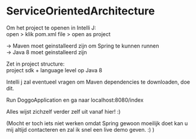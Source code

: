 # ServiceOrientedArchitecture

Om het project te openen in Intelli J:  
open > klik pom.xml file > open as project

-> Maven moet geinstalleerd zijn om Spring te kunnen runnen  
-> Java 8 moet geinstalleerd zijn 

Zet in project structure:  
project sdk + language level op Java 8

Intelli j zal eventueel vragen om Maven dependencies te downloaden, doe dit. 

Run DoggoApplication en ga naar localhost:8080/index

Alles wijst zichzelf verder zelf uit vanaf hier! :) 

(Mocht er toch iets niet werken omdat Spring gewoon moeilijk doet 
kan u mij altijd contacteren en zal ik snel een live demo geven. :) )
